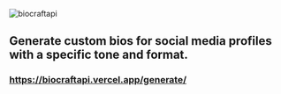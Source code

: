 ![biocraftapi](https://github.com/user-attachments/assets/87b80621-03c8-445d-b662-4addc2af603a)
## Generate custom bios for social media profiles with a specific tone and format.
### https://biocraftapi.vercel.app/generate/
